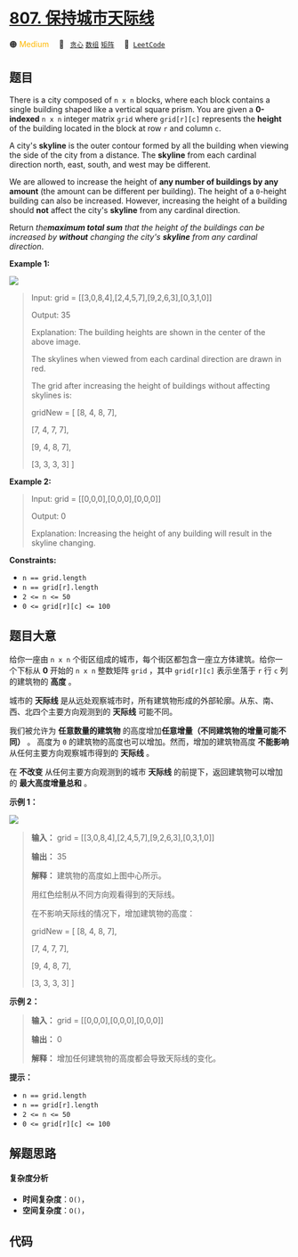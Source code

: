 # [807. 保持城市天际线](https://leetcode.com/problems/max-increase-to-keep-city-skyline)

🟠 <font color=#ffb800>Medium</font>&emsp; 🔖&ensp; [`贪心`](/leetcode/outline/tag/greedy.md) [`数组`](/leetcode/outline/tag/array.md) [`矩阵`](/leetcode/outline/tag/matrix.md)&emsp; 🔗&ensp;[`LeetCode`](https://leetcode.com/problems/max-increase-to-keep-city-skyline)

## 题目

There is a city composed of `n x n` blocks, where each block contains a single
building shaped like a vertical square prism. You are given a **0-indexed** `n
x n` integer matrix `grid` where `grid[r][c]` represents the **height** of the
building located in the block at row `r` and column `c`.

A city's **skyline** is the outer contour formed by all the building when
viewing the side of the city from a distance. The **skyline** from each
cardinal direction north, east, south, and west may be different.

We are allowed to increase the height of **any number of buildings by any
amount** (the amount can be different per building). The height of a
`0`-height building can also be increased. However, increasing the height of a
building should **not** affect the city's **skyline** from any cardinal
direction.

Return _the**maximum total sum** that the height of the buildings can be
increased by **without** changing the city's **skyline** from any cardinal
direction_.



**Example 1:**

![](https://assets.leetcode.com/uploads/2021/06/21/807-ex1.png)

> Input: grid = [[3,0,8,4],[2,4,5,7],[9,2,6,3],[0,3,1,0]]
> 
> Output: 35
> 
> Explanation: The building heights are shown in the center of the above image.
> 
> The skylines when viewed from each cardinal direction are drawn in red.
> 
> The grid after increasing the height of buildings without affecting skylines is:
> 
> gridNew = [ [8, 4, 8, 7],
> 
> > 
> > 
> > 
> [7, 4, 7, 7],
> 
> > 
> > 
> > 
> [9, 4, 8, 7],
> 
> > 
> > 
> > 
> [3, 3, 3, 3] ]

**Example 2:**

> Input: grid = [[0,0,0],[0,0,0],[0,0,0]]
> 
> Output: 0
> 
> Explanation: Increasing the height of any building will result in the skyline changing.

**Constraints:**

  * `n == grid.length`
  * `n == grid[r].length`
  * `2 <= n <= 50`
  * `0 <= grid[r][c] <= 100`


## 题目大意

给你一座由 `n x n` 个街区组成的城市，每个街区都包含一座立方体建筑。给你一个下标从 **0** 开始的 `n x n` 整数矩阵 `grid`
，其中 `grid[r][c]` 表示坐落于 `r` 行 `c` 列的建筑物的 **高度** 。

城市的 **天际线** 是从远处观察城市时，所有建筑物形成的外部轮廓。从东、南、西、北四个主要方向观测到的 **天际线** 可能不同。

我们被允许为 **任意数量的建筑物** 的高度增加**任意增量（不同建筑物的增量可能不同）** 。 高度为 `0`
的建筑物的高度也可以增加。然而，增加的建筑物高度 **不能影响** 从任何主要方向观察城市得到的 **天际线** 。

在 **不改变** 从任何主要方向观测到的城市 **天际线** 的前提下，返回建筑物可以增加的 **最大高度增量总和** 。



**示例 1：**

![](https://assets.leetcode.com/uploads/2021/06/21/807-ex1.png)

> 
> 
> 
> 
> 
> **输入：** grid = [[3,0,8,4],[2,4,5,7],[9,2,6,3],[0,3,1,0]]
> 
> **输出：** 35
> 
> **解释：** 建筑物的高度如上图中心所示。
> 
> 用红色绘制从不同方向观看得到的天际线。
> 
> 在不影响天际线的情况下，增加建筑物的高度：
> 
> gridNew = [ [8, 4, 8, 7],
> 
> > 
> > 
> > 
> [7, 4, 7, 7],
> 
> > 
> > 
> > 
> [9, 4, 8, 7],
> 
> > 
> > 
> > 
> [3, 3, 3, 3] ]
> 
> 

**示例 2：**

> 
> 
> 
> 
> 
> **输入：** grid = [[0,0,0],[0,0,0],[0,0,0]]
> 
> **输出：** 0
> 
> **解释：** 增加任何建筑物的高度都会导致天际线的变化。
> 
> 



**提示：**

  * `n == grid.length`
  * `n == grid[r].length`
  * `2 <= n <= 50`
  * `0 <= grid[r][c] <= 100`


## 解题思路

#### 复杂度分析

- **时间复杂度**：`O()`，
- **空间复杂度**：`O()`，

## 代码

```javascript

```